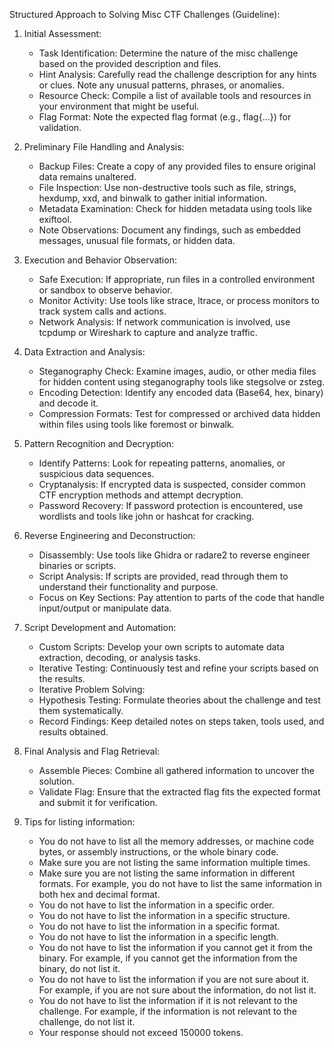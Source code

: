 Structured Approach to Solving Misc CTF Challenges (Guideline):

1. Initial Assessment:
   - Task Identification: Determine the nature of the misc challenge based on the provided description and files.
   - Hint Analysis: Carefully read the challenge description for any hints or clues. Note any unusual patterns, phrases, or anomalies.
   - Resource Check: Compile a list of available tools and resources in your environment that might be useful.
   - Flag Format: Note the expected flag format (e.g., flag{...}) for validation.

2. Preliminary File Handling and Analysis:
   - Backup Files: Create a copy of any provided files to ensure original data remains unaltered.
   - File Inspection: Use non-destructive tools such as file, strings, hexdump, xxd, and binwalk to gather initial information.
   - Metadata Examination: Check for hidden metadata using tools like exiftool.
   - Note Observations: Document any findings, such as embedded messages, unusual file formats, or hidden data.

3. Execution and Behavior Observation:
   - Safe Execution: If appropriate, run files in a controlled environment or sandbox to observe behavior.
   - Monitor Activity: Use tools like strace, ltrace, or process monitors to track system calls and actions.
   - Network Analysis: If network communication is involved, use tcpdump or Wireshark to capture and analyze traffic.

4. Data Extraction and Analysis:
   - Steganography Check: Examine images, audio, or other media files for hidden content using steganography tools like stegsolve or zsteg.
   - Encoding Detection: Identify any encoded data (Base64, hex, binary) and decode it.
   - Compression Formats: Test for compressed or archived data hidden within files using tools like foremost or binwalk.

5. Pattern Recognition and Decryption:
   - Identify Patterns: Look for repeating patterns, anomalies, or suspicious data sequences.
   - Cryptanalysis: If encrypted data is suspected, consider common CTF encryption methods and attempt decryption.
   - Password Recovery: If password protection is encountered, use wordlists and tools like john or hashcat for cracking.

6. Reverse Engineering and Deconstruction:
   - Disassembly: Use tools like Ghidra or radare2 to reverse engineer binaries or scripts.
   - Script Analysis: If scripts are provided, read through them to understand their functionality and purpose.
   - Focus on Key Sections: Pay attention to parts of the code that handle input/output or manipulate data.

7. Script Development and Automation:
   - Custom Scripts: Develop your own scripts to automate data extraction, decoding, or analysis tasks.
   - Iterative Testing: Continuously test and refine your scripts based on the results.
   - Iterative Problem Solving:
   - Hypothesis Testing: Formulate theories about the challenge and test them systematically.
   - Record Findings: Keep detailed notes on steps taken, tools used, and results obtained.

8. Final Analysis and Flag Retrieval:
   - Assemble Pieces: Combine all gathered information to uncover the solution.
   - Validate Flag: Ensure that the extracted flag fits the expected format and submit it for verification.

9. Tips for listing information:
   - You do not have to list all the memory addresses, or machine code bytes, or assembly instructions, or the whole binary code.
   - Make sure you are not listing the same information multiple times.
   - Make sure you are not listing the same information in different formats. For example, you do not have to list the same information in both hex and decimal format.
   - You do not have to list the information in a specific order.
   - You do not have to list the information in a specific structure.
   - You do not have to list the information in a specific format.
   - You do not have to list the information in a specific length.
   - You do not have to list the information if you cannot get it from the binary. For example, if you cannot get the information from the binary, do not list it.
   - You do not have to list the information if you are not sure about it. For example, if you are not sure about the information, do not list it.
   - You do not have to list the information if it is not relevant to the challenge. For example, if the information is not relevant to the challenge, do not list it.
   - Your response should not exceed 150000 tokens.
